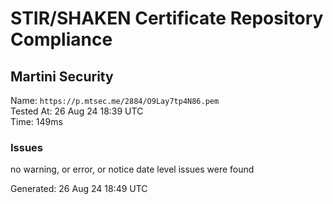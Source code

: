 # STIR/SHAKEN Certificate Repository Compliance

## Martini Security

Name: `https://p.mtsec.me/2884/O9Lay7tp4N86.pem`\
Tested At: 26 Aug 24 18:39 UTC\
Time: 149ms

### Issues

no warning, or error, or notice date level issues were found

Generated: 26 Aug 24 18:49 UTC